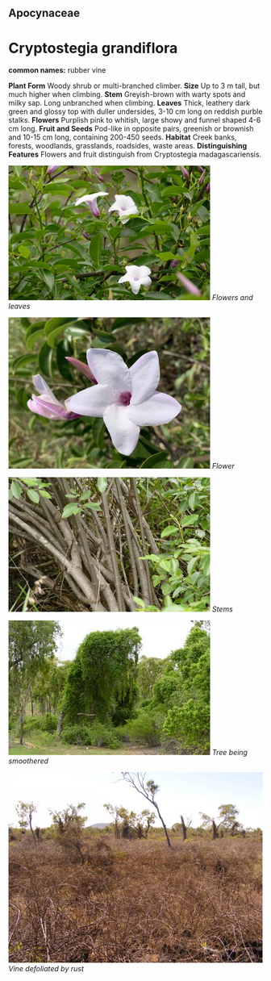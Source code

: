 ## Apocynaceae
# Cryptostegia grandiflora
**common names:** rubber vine

**Plant Form** Woody shrub or multi-branched climber. **Size** Up to 3 m tall, but much higher when climbing. **Stem** Greyish-brown with warty spots and milky sap. Long unbranched when climbing. **Leaves** Thick, leathery dark green and glossy top with duller undersides, 3-10 cm long on reddish purble stalks. **Flowers** Purplish pink to whitish, large showy and funnel shaped 4-6 cm long. **Fruit and Seeds** Pod-like in opposite pairs, greenish or brownish and 10-15 cm long, containing 200-450 seeds. **Habitat** Creek banks, forests, woodlands, grasslands, roadsides, waste areas. **Distinguishing Features** Flowers and fruit distinguish from Cryptostegia madagascariensis.


![Flowers and leaves](9447_P6930403.jpg)
 *Flowers and leaves* 

![Flower](7960_Photo-11-11-20-1-50-14-pm.jpg)
 *Flower* 

![Stems](9449_P6930405.jpg)
 *Stems* 

![Tree being smoothered](9773_P6930777.jpg)
 *Tree being smoothered* 

![Vine defoliated by rust](6604_DSCF2031.jpg)
 *Vine defoliated by rust* 

